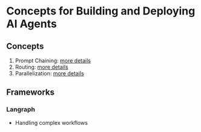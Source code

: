 # Concepts for Building and Deploying AI Agents

## Concepts

1. Prompt Chaining: [more details](/ai_agents/basics/1-prompt_chaining)
2. Routing: [more details](/ai_agents/basics/2-Routing) 
3. Parallelization: [more details](/ai_agents/basics/3-Parallelization)

## Frameworks

### Langraph

- Handling complex workflows